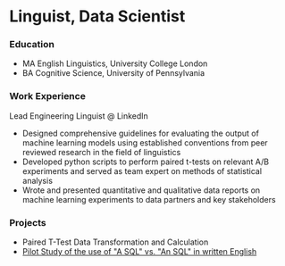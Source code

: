 # Linguist,  Data Scientist

### Education
- MA English Linguistics, University College London
- BA Cognitive Science, University of Pennsylvania

### Work Experience
Lead Engineering Linguist @ LinkedIn
- Designed comprehensive guidelines for evaluating the output of machine learning models using
established conventions from peer reviewed research in the field of linguistics
- Developed python scripts to perform paired t-tests on relevant A/B experiments and served as team expert on methods of statistical analysis
- Wrote and presented quantitative and qualitative data reports on machine learning experiments to data partners and key stakeholders

### Projects
- Paired T-Test Data Transformation and Calculation
- [Pilot Study of the use of "A SQL" vs. "An SQL" in written English](https://github.com/eck-e/pronunciationOfSQL)
